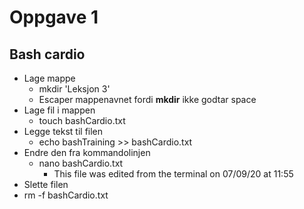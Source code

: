 # Oppgave 1

## Bash cardio
* Lage mappe
    * mkdir 'Leksjon 3'
    * Escaper mappenavnet fordi **mkdir** ikke godtar space
* Lage fil i mappen
    * touch bashCardio.txt
* Legge tekst til filen
    * echo bashTraining >> bashCardio.txt
* Endre den fra kommandolinjen
    * nano bashCardio.txt
        * This file was edited from the terminal on 07/09/20 at 11:55
* Slette filen
 * rm -f bashCardio.txt

